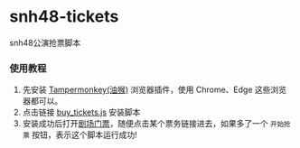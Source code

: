 # snh48-tickets
snh48公演抢票脚本

### 使用教程
1. 先安装 [Tampermonkey(油猴)](https://chrome.google.com/webstore/detail/tampermonkey/dhdgffkkebhmkfjojejmpbldmpobfkfo?hl=zh-cn) 浏览器插件，使用 Chrome、Edge 这些浏览器都可以。
2. 点击链接 [buy_tickets.js](https://github.com/zwtzwx/snh48-tickets/raw/main/buy_tickets.user.js) 安装脚本
3. 安装成功后打开[剧场门票](https://shop.48.cn/tickets)，随便点击某个票务链接进去，如果多了一个 `开始抢票` 按钮，表示这个脚本运行成功!
